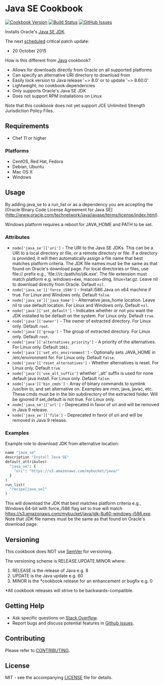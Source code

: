 # Java SE Cookbook

[![Cookbook Version](http://img.shields.io/cookbook/v/java_se.svg?style=flat-square)][cookbook]
[![Build Status](http://img.shields.io/travis/dhoer/chef-java_se.svg?style=flat-square)][travis]
[![GitHub Issues](http://img.shields.io/github/issues/dhoer/chef-java_se.svg?style=flat-square)][github]

[cookbook]: https://supermarket.chef.io/cookbooks/java_se
[travis]: https://travis-ci.org/dhoer/chef-java_se
[github]: https://github.com/dhoer/chef-java_se/issues

Installs Oracle's [Java SE JDK](http://www.oracle.com/technetwork/java/javase/downloads/jdk8-downloads-2133151.html).

The next [scheduled](http://www.oracle.com/technetwork/topics/security/alerts-086861.html) critical patch update:

- 20 October 2015

How is this different from [Java](https://github.com/agileorbit-cookbooks/java) cookbook?

- Allows for downloads directly from Oracle on all supported platforms
- Can specify an alternative URI directory to download from
- Easily lock version to Java release '~> 8.0' or to update '~> 8.60.0'
- Lightweight, no cookbook dependencies
- Only supports Oracle's Java SE JDK
- Does not support RPM installations on Linux
         
Note that this cookbook does not yet support JCE Unlimited Strength Jurisdiction Policy Files.
                                                  
## Requirements

- Chef 11 or higher 

### Platforms

- CentOS, Red Hat, Fedora
- Debian, Ubuntu
- Mac OS X
- Windows

## Usage

By adding java_se to a run_list or as a dependency you are accepting the 
[Oracle Binary Code License Agreement for Java SE]
(http://www.oracle.com/technetwork/java/javase/terms/license/index.html).

Windows platform requires a reboot for JAVA_HOME and PATH to be set.

### Attributes

- `node['java_se']['uri']` - The URI to the Java SE JDKs. This can be a URI to a local directory or file, or a remote 
directory or file.  If a directory is provided, it will then automatically assign a file name that best matches 
platform criteria.  The JDK file names must be the same as that found on Oracle's download page. For local 
directories or files, use file:// prefix e.g., 'file:///c:/path/to/jdk.exe'. The file extension must match platform 
e.g. windows=exe, macosx=dmg, linux=tar.gz.  Leave nil to download directly from Oracle. Default `nil`.
- `node['java_se']['force_i586']` - Install i586 Java on x64 machine if true. For Linux and Windows only.
Default `false`.
- `node['java_se']['java_home']` - Alternative java_home location. Leave nil to use default location. For Linux
and Windows only. Default `nil`.
- `node['java']['set_default']` - Indicates whether or not you want the JDK installed to be default on the system. 
For Linux only. Default `true`.                
- `node['java']['owner']` - The owner of extracted directory. For Linux only. Default `root`. 
- `node['java']['group']` - The group of extracted directory. For Linux only. Default `root`. 
- `node['java']['alternatives_priority']` - A priority of the alternatives. For Linux only. Default `1061`.
- `node['java']['set_etc_environment']` - Optionally sets JAVA_HOME in /etc/environment for. For Linux only. 
Default `false`.
- `node['java']['reset_alternatives']` - Whether alternatives is reset.  For Linux only. Default `true`.  
- `node['java']['use_alt_suffix']` whether '_alt' suffix is used for none default java install. For Linux only. 
Default `false`. 
- `node['java']['bin_cmds']` -  Array of binary commands to symlink /usr/bin to, and set alternative on.  Examples 
are mvn, java, javac, etc. These cmds must be in the bin subdirectory of the extracted folder. Will be ignored if 
set_default is not true.  For Linux only. 
- `node['java_se']['url']` - Deprecated in favor of uri and will be removed in Java 9 release.
- `node['java_se']['file']` - Deprecated in favor of uri and will be removed in Java 9 release.

### Examples
 
Example role to download JDK from alternative location: 

```ruby
name "java_se"
description "Install Java SE"
default_attributes(
  "java_se": {
    "uri": "https://s3.amazonaws.com/mybucket/java/"
  }
)
run_list(
  "recipe[java_se]"
)
```

This will download the JDK that best matches platform criteria e.g., Windows 64-bit with force_i586 flag set to true
will match https://s3.amazonaws.com/mybucket/java/jdk-8u60-windows-i586.exe.
Note that JDK file names must be the same as that found on Oracle's download page. 

## Versioning

This cookbook does NOT use [SemVer](http://semver.org) for versioning.  

The versioning scheme is RELEASE.UPDATE.MINOR where:

1. RELEASE is the release of Java e.g. 8
2. UPDATE is the Java update e.g. 60
3. MINOR is the *cookbook release for an enhancement or bugfix e.g. 0

*All cookbook releases will strive to be backwards-compatible.

## Getting Help

- Ask specific questions on [Stack Overflow](http://stackoverflow.com/questions/tagged/chef-java_se).
- Report bugs and discuss potential features in
[Github issues](https://github.com/dhoer/chef-java_se/issues).

## Contributing

Please refer to [CONTRIBUTING](https://github.com/dhoer/chef-java_se/blob/master/CONTRIBUTING.md).

## License

MIT - see the accompanying [LICENSE](https://github.com/dhoer/chef-java_se/blob/master/LICENSE.md) file
for details.
